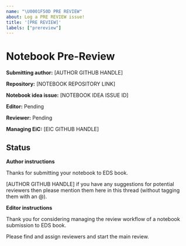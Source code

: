 ```yaml
---
name: "\U0001F50D PRE REVIEW"
about: Log a PRE REVIEW issue!
title: '[PRE REVIEW]'
labels: ["prereview"]
---
```


# Notebook Pre-Review

**Submitting author:** [AUTHOR GITHUB HANDLE]

**Repository:** [NOTEBOOK REPOSITORY LINK]

**Notebook idea issue:** [NOTEBOOK IDEA ISSUE ID]

**Editor:** Pending

**Reviewer:** Pending

**Managing EiC:** [EIC GITHUB HANDLE]

## Status

**Author instructions**

Thanks for submitting your notebook to EDS book. 

[AUTHOR GITHUB HANDLE] if you have any suggestions for potential reviewers then please mention them here in this thread (without tagging them with an @).

**Editor instructions**

Thank you for considering managing the review workflow of a notebook submission to EDS book.

Please find and assign reviewers and start the main review.
```